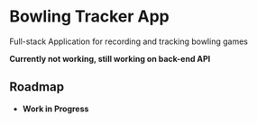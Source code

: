 # Bowling Tracker App

Full-stack Application for recording and tracking bowling games

**Currently not working, still working on back-end API**

## Roadmap

- **Work in Progress**
